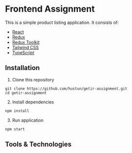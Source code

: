 # Frontend Assignment

This is a simple product listing application. It consists of:

- [React](https://reactjs.org/)
- [Redux](https://redux.js.org/)
- [Redux Toolkit](https://redux-toolkit.js.org/)
- [Tailwind CSS](https://tailwindcss.com)
- [TypeScript](https://typescriptlang.org)

## Installation

1. Clone this repository

```
git clone https://github.com/hustun/getir-assignment.git
cd getir-assignment
```

2. Install dependencies

```bash
npm install
```

3. Run application

```bash
npm start
```

## Tools & Technologies
